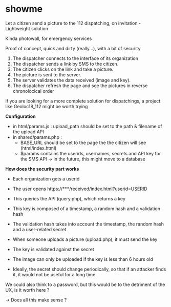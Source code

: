 # showme
Let a citizen send a picture to the 112 dispatching, on invitation - Lightweight solution

Kinda photowall, for emergency services

Proof of concept, quick and dirty (really...), with a bit of security

1. The dispatcher connects to the interface of its organization
2. The dispatcher sends a link by SMS to the citizen.
3. The citizen clicks on the link and take a picture.
4. The picture is sent to the server.
5. The server validates the data received (image and key).
6. The dispatcher refresh the page and see the pictures in reverse chronolocical order

If you are looking for a more complete solution for dispatchings, a project like Geoloc18_112 might be worth trying


**Configuration**
- in html/params.js : upload_path should be set to the path & filename of the upload API
- in shared/params.php : 
  - BASE_URL should be set to the page the the citizen will see (html/index.html)
  - $params contains the userids, usernames, secrets and API key for the SMS API -> in the future, this might move to a database

**How does the security part works**

- Each organization gets a userid
- The user opens https://***/received/index.html?userid=USERID
- This queries the API (query.php), which returns a key
- This key is composed of a timestamp, a random hash and a validation hash
- The validation hash takes into account the timestamp, the random hash and a user-related secret

- When someone uploads a picture (upload.php), it must send the key
- The key is validated against the secret
- The image can only be uploaded if the key is less than 6 hours old

- Ideally, the secret should change periodically, so that if an attacker finds it, it would not be useful for a long time

We could also think to a password, but this would be to the detriment of the UX, is it worth here ?

-> Does all this make sense ?
